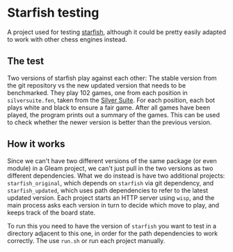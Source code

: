 # Starfish testing

A project used for testing [starfish](https://github.com/GearsDatapacks/starfish),
although it could be pretty easily adapted to work with other chess engines instead.

## The test

Two versions of starfish play against each other: The stable version from the git
repository vs the new updated version that needs to be benchmarked. They play 102
games, one from each position in `silversuite.fen`, taken from the [Silver Suite](
https://en.chessbase.com/post/test-your-engines-the-silver-openings-suite). For
each position, each bot plays white and black to ensure a fair game. After all
games have been played, the program prints out a summary of the games. This can
be used to check whether the newer version is better than the previous version.

## How it works

Since we can't have two different versions of the same package (or even module)
in a Gleam project, we can't just pull in the two versions as two different
dependencies. What we do instead is have two additional projects: `starfish_original`,
which depends on `starfish` via git dependency, and `starfish_updated`, which
uses path dependencies to refer to the latest updated version. Each project starts
an HTTP server using `wisp`, and the main process asks each version in turn to
decide which move to play, and keeps track of the board state.

To run this you need to have the version of `starfish` you want to test in a
directory adjacent to this one, in order for the path dependencies to work
correctly. The use `run.sh` or run each project manually.
